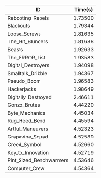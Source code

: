 |ID|Time(s)|
|-|-|
|Rebooting_Rebels|1.73500|
|Blackouts|1.79344|
|Loose_Screws|1.81635|
|The_Hit_Blunders|1.81688|
|Beasts|1.92633|
|The_ERROR_List|1.93583|
|Digital_Destroyers|1.94098|
|Smalltalk_Dribble|1.94367|
|Pseudo_Boom|1.96583|
|Hackerjacks|1.98649|
|Digitally_Destroyed|2.46611|
|Gonzo_Brutes|4.44220|
|Byte_Mechanics|4.45034|
|Rug_Heed_Bend|4.45594|
|Artful_Maneuvers|4.52323|
|Grapevine_Squad|4.52589|
|Creed_Symbol|4.52660|
|Key_to_Innovation|4.52719|
|Pint_Sized_Benchwarmers|4.53646|
|Computer_Crew|4.54364|
